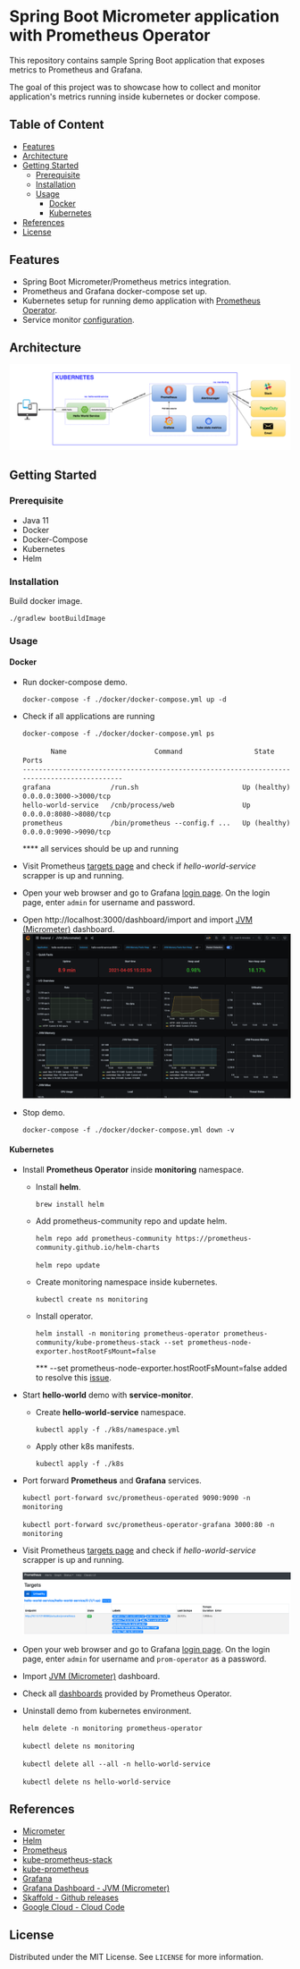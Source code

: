 # Spring Boot Micrometer application with Prometheus Operator 

This repository contains sample Spring Boot application that exposes metrics to Prometheus and Grafana.

The goal of this project was to showcase how to collect and monitor application's metrics running inside kubernetes or docker compose. 

## Table of Content

- [Features](#features)
- [Architecture](#architecture)
- [Getting Started](#getting-started)
    * [Prerequisite](#prerequisite)
    * [Installation](#installation)
    * [Usage](#usage)
        + [Docker](#docker)
        + [Kubernetes](#kubernetes)
- [References](#references)
- [License](#license)

## Features

* Spring Boot Micrometer/Prometheus metrics integration.
* Prometheus and Grafana docker-compose set up.
* Kubernetes setup for running demo application with [Prometheus Operator](https://github.com/prometheus-operator/kube-prometheus).
* Service monitor [configuration](./k8s/service_monitor.yaml).

## Architecture

![architecture.png](./_docs/img/architecture.png)

## Getting Started

### Prerequisite

* Java 11
* Docker
* Docker-Compose
* Kubernetes
* Helm

### Installation

Build docker image.

```shell
./gradlew bootBuildImage
```

### Usage

#### Docker

* Run docker-compose demo.
  ```shell
  docker-compose -f ./docker/docker-compose.yml up -d
  ```
* Check if all applications are running
    ```shell
    docker-compose -f ./docker/docker-compose.yml ps
  
           Name                      Command                  State               Ports         
    --------------------------------------------------------------------------------------------
    grafana               /run.sh                          Up (healthy)   0.0.0.0:3000->3000/tcp
    hello-world-service   /cnb/process/web                 Up             0.0.0.0:8080->8080/tcp
    prometheus            /bin/prometheus --config.f ...   Up (healthy)   0.0.0.0:9090->9090/tcp
    ```
  **** all services should be up and running

* Visit Prometheus [targets page](http://localhost:9090/targets) and check if *hello-world-service* scrapper is up and running.

* Open your web browser and go to Grafana [login page](http://localhost:3000/). On the login page, enter `admin` for username and password.
* Open http://localhost:3000/dashboard/import and import [JVM (Micrometer)](https://grafana.com/grafana/dashboards/4701)
  dashboard.
  ![jvm-micrometer.png](./_docs/img/jvm-micrometer.png)


* Stop demo.
  ```shell
  docker-compose -f ./docker/docker-compose.yml down -v
  ```

#### Kubernetes

* Install **Prometheus Operator** inside **monitoring** namespace.
  
    * Install **helm**.
      ```shell
      brew install helm
      ```
      
    * Add prometheus-community repo and update helm.
      ```shell
      helm repo add prometheus-community https://prometheus-community.github.io/helm-charts
    
      helm repo update
      ```
      
    * Create monitoring namespace inside kubernetes.
      ```shell
      kubectl create ns monitoring
      ```
      
    * Install operator.
      ```shell
      helm install -n monitoring prometheus-operator prometheus-community/kube-prometheus-stack --set prometheus-node-exporter.hostRootFsMount=false
      ```
      *** --set prometheus-node-exporter.hostRootFsMount=false added to resolve this [issue](https://github.com/prometheus-community/helm-charts/issues/467).
    
* Start **hello-world** demo with **service-monitor**.
  
    * Create **hello-world-service** namespace.
        ```shell
        kubectl apply -f ./k8s/namespace.yml
        ```
  
    * Apply other k8s manifests.
        ```shell
        kubectl apply -f ./k8s 
        ```
  
* Port forward **Prometheus** and **Grafana** services.
    ```shell
    kubectl port-forward svc/prometheus-operated 9090:9090 -n monitoring
   
    kubectl port-forward svc/prometheus-operator-grafana 3000:80 -n monitoring
    ```
  
* Visit Prometheus [targets page](http://localhost:9090/targets) and check if *hello-world-service* scrapper is up and running.
    
    ![prometheus-targets.png](./_docs/img/prometheus-targets.png)


* Open your web browser and go to Grafana [login page](http://localhost:3000/). On the login page, enter `admin` for username and `prom-operator` as a password.

* Import [JVM (Micrometer)](https://grafana.com/grafana/dashboards/4701) dashboard.

* Check all [dashboards](http://localhost:3000/dashboards) provided by Prometheus Operator.

* Uninstall demo from kubernetes environment.
    ```shell
    helm delete -n monitoring prometheus-operator
    
    kubectl delete ns monitoring
  
    kubectl delete all --all -n hello-world-service
  
    kubectl delete ns hello-world-service
    ```

## References

* [Micrometer](https://micrometer.io/)
* [Helm](https://github.com/helm/helm)
* [Prometheus](https://prometheus.io/)
* [kube-prometheus-stack](https://github.com/prometheus-community/helm-charts/tree/main/charts/kube-prometheus-stack)
* [kube-prometheus](https://github.com/prometheus-operator/kube-prometheus)
* [Grafana](https://grafana.com/)
* [Grafana Dashboard - JVM (Micrometer)](https://grafana.com/grafana/dashboards/4701)
* [Skaffold - Github releases](https://github.com/GoogleContainerTools/skaffold/releases)
* [Google Cloud - Cloud Code](https://cloud.google.com/code)

## License

Distributed under the MIT License. See `LICENSE` for more information.
